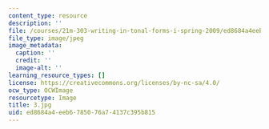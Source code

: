 ```yaml
---
content_type: resource
description: ''
file: /courses/21m-303-writing-in-tonal-forms-i-spring-2009/ed8684a4eeb6785076a74137c395b815_3.jpg
file_type: image/jpeg
image_metadata:
  caption: ''
  credit: ''
  image-alt: ''
learning_resource_types: []
license: https://creativecommons.org/licenses/by-nc-sa/4.0/
ocw_type: OCWImage
resourcetype: Image
title: 3.jpg
uid: ed8684a4-eeb6-7850-76a7-4137c395b815
---
```

